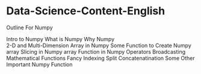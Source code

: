 # Data-Science-Content-English
Outline For Numpy

Intro to Numpy
What is Numpy
Why Numpy    
  2-D and Multi-Dimension Array in Numpy
  Some Function to Create Numpy array
  Slicing in Numpy array 
  Function in Numpy 
Operators
Broadcasting
Mathematical Functions
Fancy Indexing
Split Concatenatination 
Some Other Important Numpy Function 

